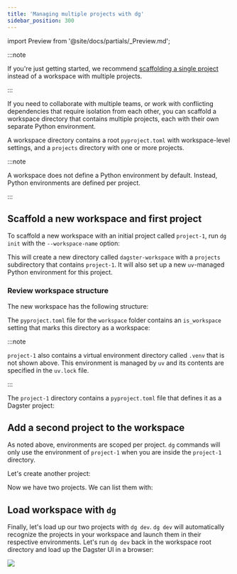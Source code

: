 ```yaml
---
title: 'Managing multiple projects with dg'
sidebar_position: 300
---
```


import Preview from '@site/docs/partials/\_Preview.md';

<Preview />

:::note

If you're just getting started, we recommend [scaffolding a single project](/guides/labs/dg/scaffolding-a-project) instead of a workspace with multiple projects.

:::

If you need to collaborate with multiple teams, or work with conflicting dependencies that require isolation from each other, you can scaffold a workspace directory that contains multiple projects, each with their own separate Python environment.

A workspace directory contains a root `pyproject.toml` with workspace-level settings, and a `projects` directory with one or more projects.

:::note

A workspace does not define a Python environment by default. Instead, Python environments are defined per project.

:::

## Scaffold a new workspace and first project

To scaffold a new workspace with an initial project called `project-1`, run `dg init` with the `--workspace-name` option:

<CliInvocationExample path="docs_snippets/docs_snippets/guides/dg/workspace/1-dg-init.txt" />

This will create a new directory called `dagster-workspace` with a `projects` subdirectory that contains `project-1`. It will also set up a new `uv`-managed Python environment for this project.

### Review workspace structure

The new workspace has the following structure:

<CliInvocationExample path="docs_snippets/docs_snippets/guides/dg/workspace/2-tree.txt" />

The `pyproject.toml` file for the `workspace` folder contains an `is_workspace` setting that marks this directory as a workspace:

<CodeExample path="docs_snippets/docs_snippets/guides/dg/workspace/3-pyproject.toml" language="TOML" title="workspace/pyproject.toml" />

:::note

`project-1` also contains a virtual environment directory called `.venv` that is not shown above. This environment is managed by `uv` and its contents are specified in the `uv.lock` file.

:::

The `project-1` directory contains a `pyproject.toml` file that defines
it as a Dagster project:

<CodeExample path="docs_snippets/docs_snippets/guides/dg/workspace/4-project-pyproject.toml" language="TOML" title="workspace/projects/project-1/pyproject.toml" />

## Add a second project to the workspace

As noted above, environments are scoped per project. `dg` commands will only use the environment of `project-1` when you are inside the `project-1` directory.

Let's create another project:

<CliInvocationExample path="docs_snippets/docs_snippets/guides/dg/workspace/5-scaffold-project.txt" />

Now we have two projects. We can list them with:

<CliInvocationExample path="docs_snippets/docs_snippets/guides/dg/workspace/6-project-list.txt" />

## Load workspace with `dg`

Finally, let's load up our two projects with `dg dev`. `dg dev` will automatically recognize the projects in your workspace and launch them in their respective environments. Let's run `dg dev` back in the workspace root directory and load up the Dagster UI in a browser:

<CliInvocationExample contents="cd ../.. && dg dev" />

![](/images/guides/build/projects-and-components/setting-up-a-workspace/two-projects.png)
